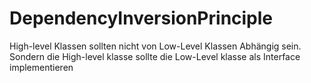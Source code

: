 # DependencyInversionPrinciple

High-level Klassen sollten nicht von Low-Level Klassen Abhängig sein. 
Sondern die High-level klasse sollte die Low-Level klasse als Interface implementieren 